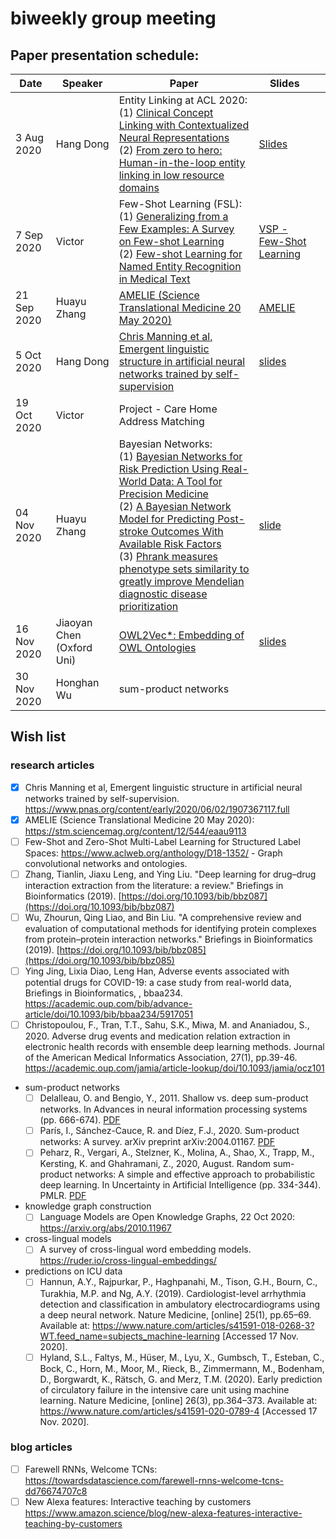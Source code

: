 # biweekly group meeting

## Paper presentation schedule:

| Date       | Speaker   | Paper                                                                                                                                              | Slides |   |
|------------|-----------|----------------------------------------------------------------------------------------------------------------------------------------------------|--------|---|
| 3 Aug 2020 | Hang Dong | Entity Linking at ACL 2020:<br>(1) [Clinical Concept Linking with Contextualized Neural Representations](https://www.aclweb.org/anthology/2020.acl-main.760/)<br>(2) [From zero to hero: Human-in-the-loop entity linking in low resource domains](https://www.aclweb.org/anthology/2020.acl-main.624/) | [Slides](https://drive.google.com/file/d/1h4MjOoxM-lCj7s4OfNQfnLiIib_GjFeA/view?usp=sharing)       |   |
| 7 Sep 2020 |  Victor         | Few-Shot Learning (FSL):<br>(1) [Generalizing from a Few Examples: A Survey on Few-shot Learning](https://doi.org/10.1145/3386252)  <br>(2) [Few-shot Learning for Named Entity Recognition in Medical Text](https://arxiv.org/abs/1811.05468)  |  [VSP - Few-Shot Learning](https://uoe-my.sharepoint.com/:p:/g/personal/vsuarez_ed_ac_uk/EUc8_cAc7-FMtK6-pEaQ9LQBY1-Q5qWHythEBVzuK4TJKg?e=osbO9F)    |   |
| 21 Sep 2020  |    Huayu Zhang       |        [AMELIE (Science Translational Medicine  20 May 2020)](https://stm.sciencemag.org/content/12/544/eaau9113)                                                                                                                                           |    [AMELIE](https://drive.google.com/file/d/193wSqxZSmPEqgy1gejFul8U_f4dK4Iay/view?usp=sharing)     |   |
| 5 Oct 2020  |    Hang Dong       | [Chris Manning et al, Emergent linguistic structure in artificial neural networks trained by self-supervision]( https://www.pnas.org/content/early/2020/06/02/1907367117.full)                                                                                                                                                  | [slides](https://drive.google.com/file/d/1l7bRMsMLxnwLL2afLiy3CpH9Kp7scNgr/view?usp=sharing)   |   |
| 19 Oct 2020 | Victor | Project - Care Home Address Matching | | |
| 04 Nov 2020 | Huayu Zhang | Bayesian Networks: <br> (1) [Bayesian Networks for Risk Prediction Using Real-World Data: A Tool for Precision Medicine](https://www.sciencedirect.com/science/article/pii/S1098301519300579?via%3Dihub) <br> (2) [A Bayesian Network Model for Predicting Post-stroke Outcomes With Available Risk Factors](https://www.frontiersin.org/articles/10.3389/fneur.2018.00699/full)<br> (3) [Phrank measures phenotype sets similarity to greatly improve Mendelian diagnostic disease prioritization](https://www.nature.com/articles/s41436-018-0072-y#Sec1)| [slide](https://drive.google.com/file/d/11DyVszV5qapXlPVtuikMqi_ZS7BlUe5e/view?usp=sharing)|
| 16 Nov 2020 | Jiaoyan Chen (Oxford Uni) | [OWL2Vec*: Embedding of OWL Ontologies](https://arxiv.org/abs/2009.14654) | [slides](https://github.com/knowlab/bi-weekly-paper-presentation/blob/master/OWL2Vec_KnowLab_Nov2020.pdf) |
| 30 Nov 2020 | Honghan Wu | sum-product networks | |

## Wish list
### research articles
- [x] Chris Manning et al, Emergent linguistic structure in artificial neural networks trained by self-supervision. https://www.pnas.org/content/early/2020/06/02/1907367117.full
- [x] AMELIE (Science Translational Medicine  20 May 2020): https://stm.sciencemag.org/content/12/544/eaau9113
- [ ] Few-Shot and Zero-Shot Multi-Label Learning for Structured Label Spaces: https://www.aclweb.org/anthology/D18-1352/ - Graph convolutional networks and ontologies.
- [ ] Zhang, Tianlin, Jiaxu Leng, and Ying Liu. "Deep learning for drug–drug interaction extraction from the literature: a review." Briefings in Bioinformatics (2019). [https://doi.org/10.1093/bib/bbz087](https://doi.org/10.1093/bib/bbz087)
- [ ] Wu, Zhourun, Qing Liao, and Bin Liu. "A comprehensive review and evaluation of computational methods for identifying protein complexes from protein–protein interaction networks." Briefings in Bioinformatics (2019). [https://doi.org/10.1093/bib/bbz085](https://doi.org/10.1093/bib/bbz085)
- [ ] Ying Jing, Lixia Diao, Leng Han, Adverse events associated with potential drugs for COVID-19: a case study from real-world data, Briefings in Bioinformatics, , bbaa234. https://academic.oup.com/bib/advance-article/doi/10.1093/bib/bbaa234/5917051
- [ ] Christopoulou, F., Tran, T.T., Sahu, S.K., Miwa, M. and Ananiadou, S., 2020. Adverse drug events and medication relation extraction in electronic health records with ensemble deep learning methods. Journal of the American Medical Informatics Association, 27(1), pp.39-46. https://academic.oup.com/jamia/article-lookup/doi/10.1093/jamia/ocz101
- sum-product networks
   - [ ] Delalleau, O. and Bengio, Y., 2011. Shallow vs. deep sum-product networks. In Advances in neural information processing systems (pp. 666-674). [PDF](https://papers.nips.cc/paper/4350-shallow-vs-deep-sum-product-networks.pdf)
   - [ ] París, I., Sánchez-Cauce, R. and Díez, F.J., 2020. Sum-product networks: A survey. arXiv preprint arXiv:2004.01167. [PDF](https://arxiv.org/pdf/2004.01167.pdf)
   - [ ] Peharz, R., Vergari, A., Stelzner, K., Molina, A., Shao, X., Trapp, M., Kersting, K. and Ghahramani, Z., 2020, August. Random sum-product networks: A simple and effective approach to probabilistic deep learning. In Uncertainty in Artificial Intelligence (pp. 334-344). PMLR. [PDF](http://proceedings.mlr.press/v115/peharz20a/peharz20a.pdf)
- knowledge graph construction
   - [ ] Language Models are Open Knowledge Graphs, 22 Oct 2020: https://arxiv.org/abs/2010.11967
- cross-lingual models
   - [ ] A survey of cross-lingual word embedding models. https://ruder.io/cross-lingual-embeddings/
- predictions on ICU data
   - [ ] Hannun, A.Y., Rajpurkar, P., Haghpanahi, M., Tison, G.H., Bourn, C., Turakhia, M.P. and Ng, A.Y. (2019). Cardiologist-level arrhythmia detection and classification in ambulatory electrocardiograms using a deep neural network. Nature Medicine, [online] 25(1), pp.65–69. Available at: https://www.nature.com/articles/s41591-018-0268-3?WT.feed_name=subjects_machine-learning [Accessed 17 Nov. 2020].
   - [ ] Hyland, S.L., Faltys, M., Hüser, M., Lyu, X., Gumbsch, T., Esteban, C., Bock, C., Horn, M., Moor, M., Rieck, B., Zimmermann, M., Bodenham, D., Borgwardt, K., Rätsch, G. and Merz, T.M. (2020). Early prediction of circulatory failure in the intensive care unit using machine learning. Nature Medicine, [online] 26(3), pp.364–373. Available at: https://www.nature.com/articles/s41591-020-0789-4 [Accessed 17 Nov. 2020].
 
### blog articles
- [ ] Farewell RNNs, Welcome TCNs: https://towardsdatascience.com/farewell-rnns-welcome-tcns-dd76674707c8 
- [ ] New Alexa features: Interactive teaching by customers https://www.amazon.science/blog/new-alexa-features-interactive-teaching-by-customers

